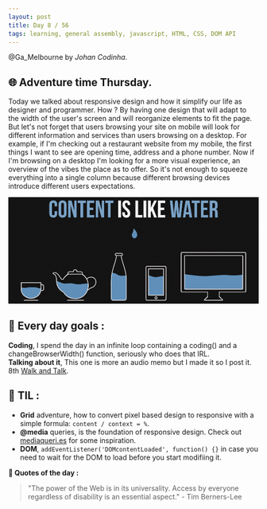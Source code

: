 ```yaml
---
layout: post
title: Day 8 / 56
tags: learning, general assembly, javascript, HTML, CSS, DOM API
---
```

@Ga_Melbourne by *Johan Codinha*.

## :globe_with_meridians: Adventure time Thursday.  

Today we talked about responsive design and how it simplify our life as designer and programmer. How ? By having one design that will adapt to the width of the user's screen and will reorganize elements to fit the page. But let's not forget that users browsing your site on mobile will look for different information and services than users browsing on a desktop. For example, if I'm checking out a restaurant website from my mobile, the first things I want to see are opening time, address and a phone number. Now if I'm browsing on a desktop I'm looking for a more visual experience, an overview of the vibes the place as to offer. So it's not enough to squeeze everything into a single column because different browsing devices introduce different users expectations.  

![contentFlow](/images/contentWater.jpg)  

## :dart: Every day goals :  

**Coding**, I spend the day in an infinite loop containing a coding() and a  changeBrowserWidth() function, seriously who does that IRL.  
**Talking about it**, This one is more an audio memo but I made it so I post it. 8th [Walk and Talk](https://soundcloud.com/johan-c-819300950/walk-and-talk-day-7-58).  

## :book: TIL :
- **Grid** adventure, how to convert pixel based design to responsive with a simple formula: `content / context = %`.  
- **@media** queries, is the foundation of responsive design. Check out [mediaqueri.es](http://mediaqueri.es) for some inspiration.  
- **DOM**, `addEventListener('DOMcontentLoaded', function() {}` in case you need to wait for the DOM to load before you start modifiing it.  

**:shell: Quotes of the day :**  

>"The power of the Web is in its universality. Access by everyone regardless of disability is an essential aspect." - Tim Berners-Lee